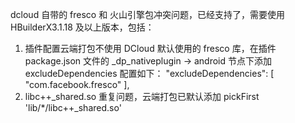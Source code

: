 dcloud 自带的 fresco 和 火山引擎包冲突问题，已经支持了，需要使用 HBuilderX3.1.18 及以上版本，包括：

1. 插件配置云端打包不使用 DCloud 默认使用的 fresco 库，在插件 package.json 文件的 \_dp_nativeplugin -> android 节点下添加 excludeDependencies 配置如下：
   "excludeDependencies": [
   "com.facebook.fresco"
   ],
2. libc++\_shared.so 重复问题，云端打包已默认添加 pickFirst 'lib/\*/libc++\_shared.so'
